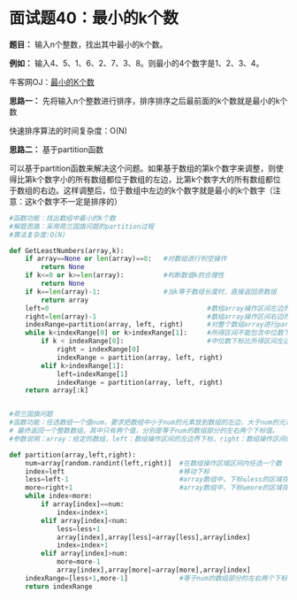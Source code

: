 # 面试题40：最小的k个数

**题目：**  输入n个整数，找出其中最小的k个数。



**例如：** 输入4、5、1、6、2、7、3、8。则最小的4个数字是1、2、3、4。



牛客网OJ：[最小的K个数](https://www.nowcoder.com/practice/6a296eb82cf844ca8539b57c23e6e9bf?tpId=13&tqId=11182&rp=2&ru=%2Fta%2Fcoding-interviews&qru=%2Fta%2Fcoding-interviews%2Fquestion-ranking)



**思路一：**  先将输入n个整数进行排序，排序排序之后最前面的k个数就是最小的k个数

快速排序算法的时间复杂度：O(N)

**思路二：**  基于partition函数

可以基于partition函数来解决这个问题。如果基于数组的第k个数字来调整，则使得比第k个数字小的所有数组都位于数组的左边，比第k个数字大的所有数组都位于数组的右边。这样调整后，位于数组中左边的k个数字就是最小的k个数字（注意：这k个数字不一定是排序的）



```python
#函数功能：找出数组中最小的k个数
#解题思路：采用荷兰国旗问题的partition过程
#算法复杂度:O(N)

def GetLeastNumbers(array,k):
    if array==None or len(array)==0:   #对数组进行判空操作
        return None
    if k<=0 or k>=len(array):          #判断数值k的合理性
        return None
    if k==len(array)-1:                #当k等于数组长度时，直接返回原数组
        return array
    left=0                                        #数组array操作区间左边界下标
    right=len(array)-1                            #数组array操作区间右边界下标
    indexRange=partition(array, left, right)      #对整个数组array进行partition过程
    while k<indexRange[0] or k>indexRange[1]:     #所得区间不能包含中位数下标时，调用递归函数
        if k < indexRange[0]:                     #中位数下标比所得区间左边界下标还小时，对区间数组左侧再进行partition过程
            right = indexRange[0]
            indexRange = partition(array, left, right)
        elif k>indexRange[1]:
            left=indexRange[1]
            indexRange = partition(array, left, right)
    return array[:k]


#荷兰国旗问题
#函数功能：任选数组一个值num，要求把数组中小于num的元素放到数组的左边，大于num的元素放到数组的右边，等于num的元素放到数组的中间
# 最终返回一个整数数组，其中只有两个值，分别是等于num的数组部分的左右两个下标值。
#参数说明：array：给定的数组，left：数组操作区间的左边界下标，right：数组操作区间的的右边界下标

def partition(array,left,right):
    num=array[random.randint(left,right)]  #在数组操作区域区间内任选一个数
    index=left                             #移动下标
    less=left-1                            #array数组中，下标≤less的区域存放小于num的数
    more=right+1                           #array数组中，下标≥more的区域存放大于num的数
    while index<more:
        if array[index]==num:
            index=index+1
        elif array[index]<num:
            less=less+1
            array[index],array[less]=array[less],array[index]
            index=index+1
        elif array[index]>num:
            more=more-1
            array[index],array[more]=array[more],array[index]
    indexRange=[less+1,more-1]             #等于num的数组部分的左右两个下标值
    return indexRange
```

